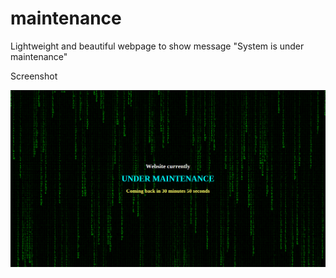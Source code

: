 # maintenance
Lightweight and beautiful webpage to show message "System is under maintenance"

Screenshot

![Screenshot](https://raw.githubusercontent.com/ndaidong/maintenance/master/screenshot.png)
